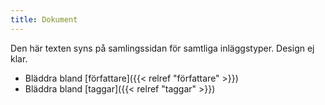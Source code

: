 ```yaml
---
title: Dokument
---
```


Den här texten syns på samlingssidan för samtliga inläggstyper. Design ej klar.

- Bläddra bland [författare]({{< relref "författare" >}})
- Bläddra bland [taggar]({{< relref "taggar" >}})